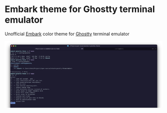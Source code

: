 # Embark theme for Ghostty terminal emulator

Unofficial [Embark](https://embark-theme.github.io/) color theme for [Ghostty](https://ghostty.org/) terminal emulator

![Embark Ghostty color theme demo](https://github.com/dmshvetsov/embark-ghostty-theme/blob/main/Screenshot%202025-03-09%20at%2011.13.59.png)
